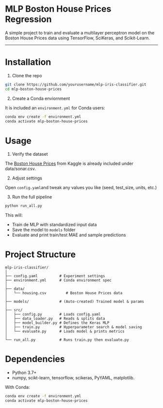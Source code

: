 # MLP Boston House Prices Regression

A simple project to train and evaluate a multilayer perceptron model on the Boston House Prices data using TensorFlow, SciKeras, and Scikit-Learn. 

---

# Installation

1. Clone the repo

```bash
git clone https://github.com/yourusername/mlp-iris-classifier.git
cd mlp-boston-house-prices
```

2. Create a Conda enviornment

It is included an `environment.yml` for Conda users: 

```bash 
conda env create -f environment.yml
conda activate mlp-boston-house-prices
```

# Usage

1. Verify the dataset

The [Boston House Prices](https://www.kaggle.com/datasets/vikrishnan/boston-house-prices) from Kaggle is already included under data/sonar.csv.

2. Adjust settings

Open `config.yaml`and tweak any values you like (seed, test_size, units, etc.)

3. Run the full pipeline

```bash
python run_all.py
```

This will: 

- Train de MLP with standardized input data
- Save the model to `models` folder
- Evaluate and print train/test MAE and sample predictions

# Project Structure

```
mlp-iris-classifier/
│
├── config.yaml          # Experiment settings
├── environment.yml      # Conda environment spec
│
├── data/
│   └── housing.csv         # Boston House Prices data
│
├── models/              # (Auto-created) Trained model & params
│
├── src/
│   ├── config.py        # Loads config.yaml
│   ├── data_loader.py   # Reads & splits data
│   ├── model_builder.py # Defines the Keras MLP
│   ├── train.py         # Hyperparameter search & model saving
│   └── evaluate.py      # Loads model & prints metrics
│
└── run_all.py           # Runs train.py then evaluate.py
```

# Dependencies 

- Python 3.7+
- numpy, scikt-learn, tensorflow, scikeras, PyYAML, matplotlib.

With Conda:

```bash 
conda env create -f environment.yml
conda activate mlp-boston-house-prices
```
